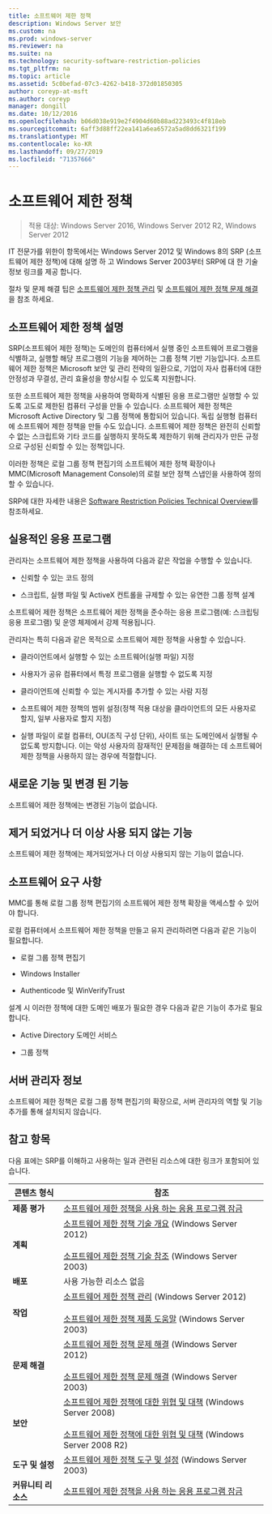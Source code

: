```yaml
---
title: 소프트웨어 제한 정책
description: Windows Server 보안
ms.custom: na
ms.prod: windows-server
ms.reviewer: na
ms.suite: na
ms.technology: security-software-restriction-policies
ms.tgt_pltfrm: na
ms.topic: article
ms.assetid: 5c0befad-07c3-4262-b418-372d01850305
author: coreyp-at-msft
ms.author: coreyp
manager: dongill
ms.date: 10/12/2016
ms.openlocfilehash: b06d038e919e2f4904d60b88ad223493c4f818eb
ms.sourcegitcommit: 6aff3d88ff22ea141a6ea6572a5ad8dd6321f199
ms.translationtype: MT
ms.contentlocale: ko-KR
ms.lasthandoff: 09/27/2019
ms.locfileid: "71357666"
---
```

# <a name="software-restriction-policies"></a>소프트웨어 제한 정책

>적용 대상: Windows Server 2016, Windows Server 2012 R2, Windows Server 2012

IT 전문가를 위한이 항목에서는 Windows Server 2012 및 Windows 8의 SRP (소프트웨어 제한 정책)에 대해 설명 하 고 Windows Server 2003부터 SRP에 대 한 기술 정보 링크를 제공 합니다.

절차 및 문제 해결 팁은 [소프트웨어 제한 정책 관리](administer-software-restriction-policies.md) 및 [소프트웨어 제한 정책 문제 해결](troubleshoot-software-restriction-policies.md)을 참조 하세요.

## <a name="BKMK_OVER"></a>소프트웨어 제한 정책 설명
SRP(소프트웨어 제한 정책)는 도메인의 컴퓨터에서 실행 중인 소프트웨어 프로그램을 식별하고, 실행할 해당 프로그램의 기능을 제어하는 그룹 정책 기반 기능입니다. 소프트웨어 제한 정책은 Microsoft 보안 및 관리 전략의 일환으로, 기업이 자사 컴퓨터에 대한 안정성과 무결성, 관리 효율성을 향상시킬 수 있도록 지원합니다.

또한 소프트웨어 제한 정책을 사용하여 명확하게 식별된 응용 프로그램만 실행할 수 있도록 고도로 제한된 컴퓨터 구성을 만들 수 있습니다. 소프트웨어 제한 정책은 Microsoft Active Directory 및 그룹 정책에 통합되어 있습니다. 독립 실행형 컴퓨터에 소프트웨어 제한 정책을 만들 수도 있습니다. 소프트웨어 제한 정책은 완전히 신뢰할 수 없는 스크립트와 기타 코드를 실행하지 못하도록 제한하기 위해 관리자가 만든 규정으로 구성된 신뢰할 수 있는 정책입니다.

이러한 정책은 로컬 그룹 정책 편집기의 소프트웨어 제한 정책 확장이나 MMC(Microsoft Management Console)의 로컬 보안 정책 스냅인을 사용하여 정의할 수 있습니다.

SRP에 대한 자세한 내용은 [Software Restriction Policies Technical Overview](software-restriction-policies-technical-overview.md)를 참조하세요.

## <a name="BKMK_APP"></a>실용적인 응용 프로그램
관리자는 소프트웨어 제한 정책을 사용하여 다음과 같은 작업을 수행할 수 있습니다.

-   신뢰할 수 있는 코드 정의

-   스크립트, 실행 파일 및 ActiveX 컨트롤을 규제할 수 있는 유연한 그룹 정책 설계

소프트웨어 제한 정책은 소프트웨어 제한 정책을 준수하는 응용 프로그램(예: 스크립팅 응용 프로그램) 및 운영 체제에서 강제 적용됩니다.

관리자는 특히 다음과 같은 목적으로 소프트웨어 제한 정책을 사용할 수 있습니다.

-   클라이언트에서 실행할 수 있는 소프트웨어(실행 파일) 지정

-   사용자가 공유 컴퓨터에서 특정 프로그램을 실행할 수 없도록 지정

-   클라이언트에 신뢰할 수 있는 게시자를 추가할 수 있는 사람 지정

-   소프트웨어 제한 정책의 범위 설정(정책 적용 대상을 클라이언트의 모든 사용자로 할지, 일부 사용자로 할지 지정)

-   실행 파일이 로컬 컴퓨터, OU(조직 구성 단위), 사이트 또는 도메인에서 실행될 수 없도록 방지합니다. 이는 악성 사용자의 잠재적인 문제점을 해결하는 데 소프트웨어 제한 정책을 사용하지 않는 경우에 적절합니다.

## <a name="BKMK_NEW"></a>새로운 기능 및 변경 된 기능
소프트웨어 제한 정책에는 변경된 기능이 없습니다.

## <a name="BKMK_DEP"></a>제거 되었거나 더 이상 사용 되지 않는 기능
소프트웨어 제한 정책에는 제거되었거나 더 이상 사용되지 않는 기능이 없습니다.

## <a name="BKMK_SOFT"></a>소프트웨어 요구 사항
MMC를 통해 로컬 그룹 정책 편집기의 소프트웨어 제한 정책 확장을 액세스할 수 있어야 합니다.

로컬 컴퓨터에서 소프트웨어 제한 정책을 만들고 유지 관리하려면 다음과 같은 기능이 필요합니다.

-   로컬 그룹 정책 편집기

-   Windows Installer

-   Authenticode 및 WinVerifyTrust

설계 시 이러한 정책에 대한 도메인 배포가 필요한 경우 다음과 같은 기능이 추가로 필요합니다.

-   Active Directory 도메인 서비스

-   그룹 정책

## <a name="BKMK_INSTALL"></a>서버 관리자 정보
소프트웨어 제한 정책은 로컬 그룹 정책 편집기의 확장으로, 서버 관리자의 역할 및 기능 추가를 통해 설치되지 않습니다.

## <a name="BKMK_LINKS"></a>참고 항목
다음 표에는 SRP를 이해하고 사용하는 일과 관련된 리소스에 대한 링크가 포함되어 있습니다.

|콘텐츠 형식|참조|
|--------|-------|
|**제품 평가**|[소프트웨어 제한 정책을 사용 하는 응용 프로그램 잠금](https://technet.microsoft.com/magazine/2008.06.srp.aspx?pr=blog)|
|**계획**|[소프트웨어 제한 정책 기술 개요](software-restriction-policies-technical-overview.md) (Windows Server 2012)<br /><br />[소프트웨어 제한 정책 기술 참조](https://technet.microsoft.com/library/cc728085(v=WS.10).aspx) (Windows Server 2003)|
|**배포**|사용 가능한 리소스 없음|
|**작업**|[소프트웨어 제한 정책 관리](administer-software-restriction-policies.md) (Windows Server 2012)<br /><br />[소프트웨어 제한 정책 제품 도움말](https://technet.microsoft.com/library/cc779607(v=WS.10).aspx) (Windows Server 2003)|
|**문제 해결**|[소프트웨어 제한 정책 문제 해결](troubleshoot-software-restriction-policies.md) (Windows Server 2012)<br /><br />[소프트웨어 제한 정책 문제 해결](https://technet.microsoft.com/library/cc737011(v=WS.10).aspx) (Windows Server 2003)|
|**보안**|[소프트웨어 제한 정책에 대한 위협 및 대책](https://technet.microsoft.com/library/dd349795(v=WS.10).aspx) (Windows Server 2008)<br /><br />[소프트웨어 제한 정책에 대한 위협 및 대책](https://technet.microsoft.com/library/hh125926(v=WS.10).aspx) (Windows Server 2008 R2)|
|**도구 및 설정**|[소프트웨어 제한 정책 도구 및 설정](https://technet.microsoft.com/library/cc782454(v=WS.10).aspx) (Windows Server 2003)|
|**커뮤니티 리소스**|[소프트웨어 제한 정책을 사용 하는 응용 프로그램 잠금](https://technet.microsoft.com/magazine/2008.06.srp.aspx?pr=blog)|



